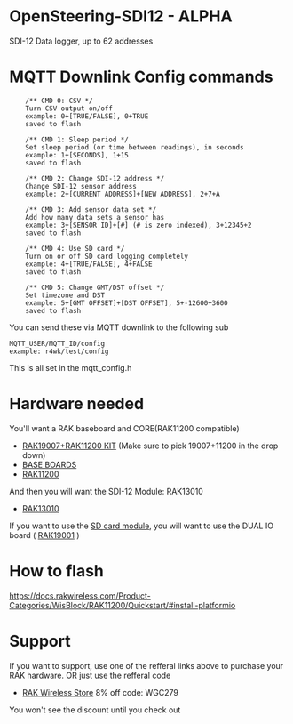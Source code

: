 # OpenSteering-SDI12 - ALPHA
SDI-12 Data logger, up to 62 addresses

# MQTT Downlink Config commands

        /** CMD 0: CSV */
        Turn CSV output on/off
        example: 0+[TRUE/FALSE], 0+TRUE
        saved to flash
        
        /** CMD 1: Sleep period */
        Set sleep period (or time between readings), in seconds
        example: 1+[SECONDS], 1+15
        saved to flash
        
        /** CMD 2: Change SDI-12 address */
        Change SDI-12 sensor address
        example: 2+[CURRENT ADDRESS]+[NEW ADDRESS], 2+7+A
        
        /** CMD 3: Add sensor data set */
        Add how many data sets a sensor has
        example: 3+[SENSOR ID]+[#] (# is zero indexed), 3+12345+2
        saved to flash
        
        /** CMD 4: Use SD card */
        Turn on or off SD card logging completely
        example: 4+[TRUE/FALSE], 4+FALSE
        saved to flash

        /** CMD 5: Change GMT/DST offset */
        Set timezone and DST
        example: 5+[GMT OFFSET]+[DST OFFSET], 5+-12600+3600
        saved to flash

You can send these via MQTT downlink to the following sub
  
    MQTT_USER/MQTT_ID/config
    example: r4wk/test/config

This is all set in the mqtt_config.h

# Hardware needed

You'll want a RAK baseboard and CORE(RAK11200 compatible)
- [RAK19007+RAK11200 KIT](https://rakwireless.kckb.st/57a05b8f) (Make sure to pick 19007+11200 in the drop down)
- [BASE BOARDS](https://rakwireless.kckb.st/e0a81f2e)
- [RAK11200](https://rakwireless.kckb.st/797d9c85)

And then you will want the SDI-12 Module: RAK13010
- [RAK13010](https://rakwireless.kckb.st/21a4637e)

If you want to use the [SD card module](https://www.adafruit.com/product/4682), you will want to use the DUAL IO board ( [RAK19001](https://rakwireless.kckb.st/e5bcf28c) )

# How to flash
https://docs.rakwireless.com/Product-Categories/WisBlock/RAK11200/Quickstart/#install-platformio

# Support
If you want to support, use one of the refferal links above to purchase your RAK hardware. OR just use the refferal code
- [RAK Wireless Store](https://rakwireless.kckb.st/ace5fdc3) 8% off code: WGC279
  
You won't see the discount until you check out
